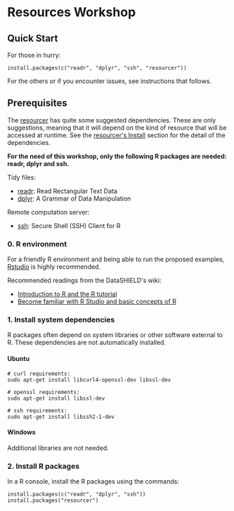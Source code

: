 # Resources Workshop

## Quick Start

For those in hurry:

```
install.packages(c("readr", "dplyr", "ssh", "resourcer"))
```

For the others or if you encounter issues, see instructions that follows.

## Prerequisites

The [resourcer](https://cran.r-project.org/package=resourcer) has quite some suggested dependencies. These are only suggestions, meaning that it will depend on the kind of resource that will be accessed at runtime. See the [resourcer's Install](https://github.com/obiba/resourcer#install) section for the detail of the dependencies.

**For the need of this workshop, only the following R packages are needed: readr, dplyr and ssh.**

Tidy files:

* [readr](https://cran.r-project.org/package=readr): Read Rectangular Text Data
* [dplyr](https://cran.r-project.org/package=dplyr): A Grammar of Data Manipulation

Remote computation server:

* [ssh](https://cran.r-project.org/package=ssh): Secure Shell (SSH) Client for R

### 0. R environment

For a friendly R environment and being able to run the proposed examples, [Rstudio](https://rstudio.com/products/rstudio/) is highly recommended.

Recommended readings from the DataSHIELD's wiki:

* [Introduction to R and the R tutorial](https://data2knowledge.atlassian.net/wiki/spaces/DSDEV/pages/1722122263/2020-21+Winter+DataSHIELD+beginners+workshops+including+ATHLETE+GA+workshop)
* [Become familiar with R Studio and basic concepts of R](https://data2knowledge.atlassian.net/wiki/spaces/DSDEV/pages/707428353/Become+familiar+with+R+Studio+and+basic+concepts+of+R)

### 1. Install system dependencies

R packages often depend on system libraries or other software external to R. These dependencies are not automatically installed.

#### Ubuntu

```
# curl requirements:
sudo apt-get install libcurl4-openssl-dev libssl-dev

# openssl requirements:
sudo apt-get install libssl-dev

# ssh requirements:
sudo apt-get install libssh2-1-dev
```

#### Windows

Additional libraries are not needed.

### 2. Install R packages

In a R console, install the R packages using the commands:

```
install.packages(c("readr", "dplyr", "ssh"))
install.packages("resourcer")
```
